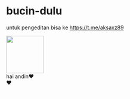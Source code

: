 # bucin-dulu
untuk pengeditan bisa ke https://t.me/aksaxz89
<html>
<meta charset='UTF-8'/><meta content='width=device-width, initial-scale=1, user-scalable=1, minimum-scale=1, maximum-scale=5' name='viewport'/><meta content='IE=edge' http-equiv='X-UA-Compatible'/>
<link rel="stylesheet" href="https://drive.google.com/uc?export=view&id=1PZLCp2dacdwDAlMA1I4V28aUB-AEKRtv">
<link rel="preconnect" href="https://fonts.googleapis.com"><link rel="preconnect" href="https://fonts.gstatic.com" crossorigin><link href="https://fonts.googleapis.com/css2?family=Quicksand&display=swap" rel="stylesheet">
<script src="https://cdn.jsdelivr.net/npm/sweetalert2@11.0.19/dist/sweetalert2.all.min.js"></script>
<head>

<title>hai istri durjana</title><!-- Judul untuk Browser -->
</head>
<body>
<style>body::before{content:"\00A9  Rayya R";color:white;opacity:.5;font-size:5px;position:absolute;bottom:25px;left:calc(50vw - 13px);}</style>
<div class="foto">
<!-- Foto Kamu dan Aku --><div class="image"><img id="ftKm" src="https://i.postimg.cc/15hX4zRQ/Optimized-photo6091271182562210031.jpg" width="100px" height="100px"/><img id="ftAk" style="opacity:0;position:absolute;" src="https://i.postimg.cc/15hX4zRQ/Optimized-photo6091271182562210031.jpg" width="100px" height="100px"/></div>
<!-- Nama Kamu --><span id="sp1">hai andin<div id="lope" style="display:inline-block;align-items:center;justify-content:center;">&#9829;</div></span>
<div id="sp2" style="display:none;"><span style="font-size:13px;" id="text3"></span></div>
<div id="sp3" style="display:none;"><span id="text4"></span></div>
</div>

<div id='Content' style="display:none">
<blockquote><p id="text"></p><p id="text2"></p></blockquote>
<div id="trm" class="contTom"><a style="margin:12px 12px 12px 0;" class='button' onClick="iloveu();siap();whs();"></i>Terima</a><div id="Bn"><a style="margin:12px 12px 12px 0;" class='button' onClick="tolak()"></i>Tolak</a></div></div>
<!-- Nomor WA --><a id="whs" class='button telegram' href='https://t.me/aksaxz89/send?phone=&text=Hai,%0AMmmm%0A%0AAku+udah+bacain+semuanya&#62;&#60;'><i class='icon telegram'></i>Kirim pesan</a>
</div>

<div id="tombo" class="content2">
<div id="lopdeg" class="ct1"><label class='lovein' onClick="mulai();nonTo()">&#10084;&#65039;</label></div>
<p style="opacity:.7;font-size:10px;color:white">Pencet Love-nya</p>
</div>

<script>
  function nonTo() {document.getElementById('tombo').style.display = "none";} function showTo() {document.getElementById('tombo').style.display = "block";}
  function nonDiv() {document.getElementById('Content').style.display = "none";} function showDiv() {document.getElementById('Content').style.display = "block";}
  function trm() {document.getElementById('trm').style.margin = "0";}
  function whs() {document.getElementById('whs').style.margin = "12px 12px 12px 0";document.getElementById('trm').style.display = "none";}
  function iloveu() {if(u==text2.length){document.getElementById('sp1').style.display = "none";document.getElementById('sp2').style.display = "block";}}
  function fotoKt() {document.getElementById('ftKm').style.margin = "0 110px 0 0";document.getElementById('ftAk').style.opacity = "1";document.getElementById('ftAk').style.margin = "0 0 0 60px";}
  
  var i=0,text;
  text = "Aku ingin menjadi satu-satunya tempatmu bersandar, bercerita dan berbagi kebahagiaan. Kemarilah! Untukmu, aku akan berusaha menjadi rumahmu."
  var u=0,text2;
  text2 = "Maukah kamu menjadi pendamping hidupku?"
  var o=0,text3;
  text3 = "Jika kamu menerima cintaku...                                 "
  var a=0,text4;
  text4 = "I Love U"

  function ketik() {
    if(i<text.length){
      document.getElementById("text").innerHTML += text.charAt(i);
      i++;
      setTimeout(ketik,100);
    }
    if(i==text.length){
    ketikk();}
  }
  function ketikk() {
    if(u<text2.length){
      document.getElementById("text2").innerHTML += text2.charAt(u);
      u++;
      setTimeout(ketikk,200);
    }
    if(u==text2.length){
    trm();}
  }
  function siap() {
    if(o<text3.length){
      document.getElementById("text3").innerHTML += text3.charAt(o);
      o++;
      setTimeout(siap,80);
    }
    if(o==text3.length){
    document.getElementById('sp2').style.display = "none";document.getElementById('sp3').style.display = "block";
    duar();}
  }
  function duar() {
    if(a<text4.length){
      document.getElementById("text4").innerHTML += text4.charAt(a);
      a++;
      setTimeout(duar,200);
    }
    if(a==text4.length){
    fotoKt();}
  }
  
  flag=1
  function tolak(){
    if(flag==1)
        {Bn.style.margin="0 0 0 100px";flag=2}
    else if(flag==2){Bn.style.margin="0 0 0 50px";flag=3}
    else if(flag==3){Bn.style.margin="0";tolakteks();flag=1}}
    function tolakteks(){swals.fire('Makanya jangan nolak :(');}
</script>

<script type="text/javascript">
            const author = 'Aku';
            const swals = Swal.mixin({
                cancelButtonColor: '#909090',
                confirmButtonColor: '#00B487',
            });
            async function mulai(){
                var { value: nama } = await swals.fire({
                    title: 'nama yang sering aku panggil',
                    input: 'text',
                    allowOutsideClick: false,
                    showCancelButton: false,
                });
                if(nama){
                    var { isConfirmed: sayang } = await swals.fire({
                        title: `${nama} sayang gak sama ${author} :(`,
                        confirmButtonText: 'Sayang',
                        cancelButtonText: 'G',
                        allowOutsideClick: false,
                        showCancelButton: false,
                    });
                    if(sayang){
                        var { value: persen } = await swals.fire({
                            title: 'Seberapa sayang?',
                            icon: 'question',
                            input: 'range',
                            inputLabel: 'Antara 100-100% ya',
                            inputAttributes: {
                                min: 100,
                                max: 100,
                            },
                            allowOutsideClick: false,
                            inputValue: 100
                        });
                        if(persen){
                            await swals.fire(`Maacii udah sayang sama ${author} ${persen}%`);
                            var { isConfirmed: kangen } = await swals.fire({
                                title: `Terus ${nama} kangen ga sama ${author}?`,
                                confirmButtonText: 'Kangen',
                                cancelButtonText: 'Gak!',
                                allowOutsideClick: false,
                                showCancelButton: false,
                            });
                            if(kangen){
                                await swals.fire(`Awwhh ${author} juga kangen ${nama} &#10084;&#65039;`);
                                await swals.fire('thanks bby <3', 'Udah meluangkan waktunya!');
                                await swals.fire(`Sekarang lihat ini yaa`);
                                
                                ketik();showDiv()
                            } else {
                                //gak kangen
                                await swals.fire('Aarrgghhh');
                                showTo();
                            }
                        }
                    } else {
                        //gak sayang
                        await swals.fire('Yahh. Sedih :(');
                        await swals.fire('Yaudah deh');
                        await swals.fire('Semoga harimu indah &#10084;&#65039;');
                        showTo();
                    }
                } else {
                    await swals.fire('Isi namanya ayanggg');
                    await swals.fire('Gak boleh kosong goblog');
                    mulai();
                }
            }
</script>
</body>
</html>
